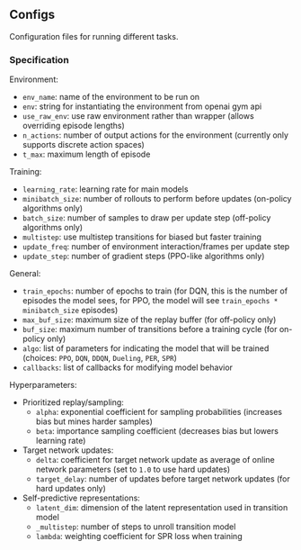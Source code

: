 ## Configs

Configuration files for running different tasks.

### Specification

Environment:
- `env_name`: name of the environment to be run on
- `env`: string for instantiating the environment from openai gym api
- `use_raw_env`: use raw environment rather than wrapper (allows overriding episode lengths)
- `n_actions`: number of output actions for the environment (currently only supports discrete action spaces)
- `t_max`: maximum length of episode

Training:
- `learning_rate`: learning rate for main models
- `minibatch_size`: number of rollouts to perform before updates (on-policy algorithms only)
- `batch_size`: number of samples to draw per update step (off-policy algorithms only)
- `multistep`: use multistep transitions for biased but faster training
- `update_freq`: number of environment interaction/frames per update step
- `update_step`: number of gradient steps (PPO-like algorithms only)

General:
- `train_epochs`: number of epochs to train (for DQN, this is the number of episodes the model sees, for PPO, the model will see `train_epochs * minibatch_size` episodes)
- `max_buf_size`: maximum size of the replay buffer (for off-policy only)
- `buf_size`: maximum number of transitions before a training cycle (for on-policy only)
- `algo`: list of parameters for indicating the model that will be trained (choices: `PPO`, `DQN`, `DDQN`, `Dueling`, `PER`, `SPR`)
- `callbacks`: list of callbacks for modifying model behavior

Hyperparameters:
- Prioritized replay/sampling:
  - `alpha`: exponential coefficient for sampling probabilities (increases bias but mines harder samples)
  - `beta`: importance sampling coefficient (decreases bias but lowers learning rate)
- Target network updates:
  - `delta`: coefficient for target network update as average of online network parameters (set to `1.0` to use hard updates)
  - `target_delay`: number of updates before target network updates (for hard updates only)
- Self-predictive representations:
  - `latent_dim`: dimension of the latent representation used in transition model
  - `_multistep`: number of steps to unroll transition model
  - `lambda`: weighting coefficient for SPR loss when training
